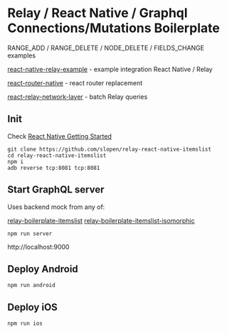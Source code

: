 # Relay / React Native / Graphql Connections/Mutations Boilerplate

RANGE_ADD / RANGE_DELETE / NODE_DELETE / FIELDS_CHANGE examples

[react-native-relay-example](https://github.com/sibelius/react-native-relay-example) - example integration React Native / Relay

[react-router-native](https://github.com/jmurzy/react-router-native) - react router replacement

[react-relay-network-layer](https://github.com/nodkz/react-relay-network-layer) - batch Relay queries


## Init

Check [React Native Getting Started](https://facebook.github.io/react-native/docs/getting-started.html)

```
git clone https://github.com/slopen/relay-react-native-itemslist
cd relay-react-native-itemslist
npm i
adb reverse tcp:8081 tcp:8081
```

## Start GraphQL server

Uses backend mock from any of:

[relay-boilerplate-itemslist](https://github.com/slopen/relay-boilerplate-itemslist)
[relay-boilerplate-itemslist-isomorphic](https://github.com/slopen/relay-boilerplate-itemslist-isomorphic)

```
npm run server
```

http://localhost:9000


## Deploy Android

```
npm run android
```


## Deploy iOS

```
npm run ios
```